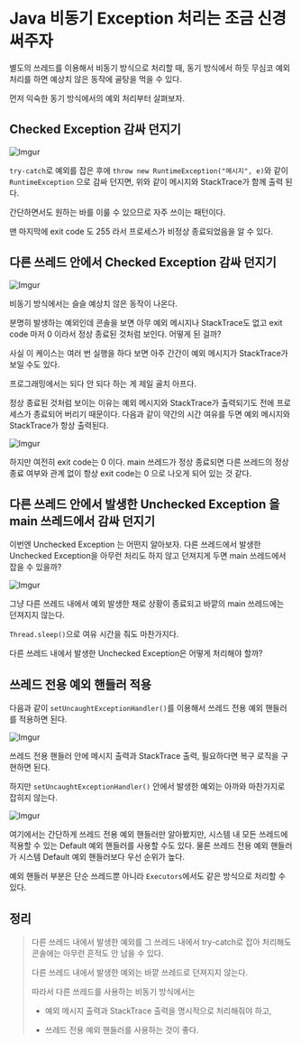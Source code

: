 # Java 비동기 Exception 처리는 조금 신경써주자

별도의 쓰레드를 이용해서 비동기 방식으로 처리할 때, 동기 방식에서 하듯 무심코 예외 처리를 하면 예상치 않은 동작에 골탕을 먹을 수 있다.

먼저 익숙한 동기 방식에서의 예외 처리부터 살펴보자.

## Checked Exception 감싸 던지기

![Imgur](https://i.imgur.com/7dF9rvl.png)

`try-catch`로 예외를 잡은 후에 `throw new RuntimeException("메시지", e)`와 같이 `RuntimeException` 으로 감싸 던지면, 위와 같이 메시지와 StackTrace가 함께 출력 된다.

간단하면서도 원하는 바를 이룰 수 있으므로 자주 쓰이는 패턴이다.

맨 마지막에 exit code 도 255 라서 프로세스가 비정상 종료되었음을 알 수 있다.

## 다른 쓰레드 안에서 Checked Exception 감싸 던지기

![Imgur](https://i.imgur.com/znl4cHR.png)

비동기 방식에서는 슬슬 예상치 않은 동작이 나온다.

분명히 발생하는 예외인데 콘솔을 보면 아무 예외 메시지나 StackTrace도 없고 exit code 마저 0 이라서 정상 종료된 것처럼 보인다. 어떻게 된 걸까?

사실 이 케이스는 여러 번 실행을 하다 보면 아주 간간이 예외 메시지가 StackTrace가 보일 수도 있다.

프로그래밍에서는 되다 안 되다 하는 게 제일 골치 아프다.

정상 종료된 것처럼 보이는 이유는 예외 메시지와 StackTrace가 출력되기도 전에 프로세스가 종료되어 버리기 때문이다. 다음과 같이 약간의 시간 여유를 두면 예외 메시지와 StackTrace가 항상 출력된다.

![Imgur](https://i.imgur.com/1LXKdU0.png)

하지만 여전히 exit code는 0 이다. main 쓰레드가 정상 종료되면 다른 쓰레드의 정상 종료 여부와 관계 없이 항상 exit code는 0 으로 나오게 되어 있는 것 같다.


## 다른 쓰레드 안에서 발생한 Unchecked Exception 을 main 쓰레드에서 감싸 던지기

이번엔 Unchecked Exception 는 어떤지 알아보자. 다른 쓰레드에서 발생한 Unchecked Exception을 아무런 처리도 하지 않고 던져지게 두면 main 쓰레드에서 잡을 수 있을까?

![Imgur](https://i.imgur.com/Rx9Nf3F.png)

그냥 다른 쓰레드 내에서 예외 발생한 채로 상황이 종료되고 바깥의 main 쓰레드에는 던져지지 않는다.

`Thread.sleep()`으로 여유 시간을 줘도 마찬가지다. 

다른 쓰레드 내에서 발생한 Unchecked Exception은 어떻게 처리해야 할까?


## 쓰레드 전용 예외 핸들러 적용

다음과 같이 `setUncaughtExceptionHandler()`를 이용해서 쓰레드 전용 예외 핸들러를 적용하면 된다.

![Imgur](https://i.imgur.com/A7664PB.png)

쓰레드 전용 핸들러 안에 메시지 출력과 StackTrace 출력, 필요하다면 복구 로직을 구현하면 된다.

하지만 `setUncaughtExceptionHandler()` 안에서 발생한 예외는 아까와 마찬가지로 잡히지 않는다.

![Imgur](https://i.imgur.com/MNt4MGK.png)

여기에서는 간단하게 쓰레드 전용 예외 핸들러만 알아봤지만, 시스템 내 모든 쓰레드에 적용할 수 있는 Default 예외 핸들러를 사용할 수도 있다. 물론 쓰레드 전용 예외 핸들러가 시스템 Default 예외 핸들러보다 우선 순위가 높다.

예외 핸들러 부분은 단순 쓰레드뿐 아니라 `Executors`에서도 같은 방식으로 처리할 수 있다.


## 정리

>다른 쓰레드 내에서 발생한 예외를 그 쓰레드 내에서 try-catch로 잡아 처리해도 콘솔에는 아무런 흔적도 안 남을 수 있다.
>
>다른 쓰레드 내에서 발생한 예외는 바깥 쓰레드로 던져지지 않는다.
>
>따라서 다른 쓰레드를 사용하는 비동기 방식에서는
>
>- 예외 메시지 출력과 StackTrace 출력을 명시적으로 처리해줘야 하고,
>
>- 쓰레드 전용 예외 핸들러를 사용하는 것이 좋다.
